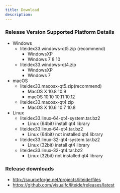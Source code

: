 ```yaml
---
title: Download
description:
---
```


### Release Version Supported Platform Details
* Windows
	* liteidex33.windows-qt5.zip (recommend)
		* WindowsXP
		* Windows 7 8 10
	* liteidex33.windows-qt4.zip 
		* WindowsXP 
		* Windows 7
* macOS	
	* liteidex33.macosx-qt5.zip(recommend)
		* MacOS X 10.8 10.9 
		* macOS 10.10 10.11 10.12
	* liteidex33.macosx-qt4.zip
		* MacOS X 10.6 10.7 10.8
* Linux	
	* liteidex33.linux-64-qt4-system.tar.bz2
		* Linux (64bit) install qt4 library
	* liteidex33.linux-64-qt4.tar.bz2
		* Linux (64bit) not installed qt4 library
	* liteidex33.linux-32-qt4-system.tar.bz2
		* Linux (32bit) install qt4 library
	* liteidex33.linux-32-qt4.tar.bz2
		* Linux (32bit) not installed qt4 library

### Release downloads
	
* <http://sourceforge.net/projects/liteide/files>
* <https://github.com/visualfc/liteide/releases/latest>
